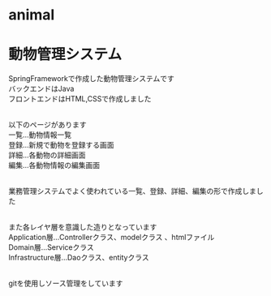 # animal
# 動物管理システム

SpringFrameworkで作成した動物管理システムです<br>
バックエンドはJava<br>
フロントエンドはHTML,CSSで作成しました<br><br>

以下のページがあります<br>
一覧…動物情報一覧<br>
登録…新規で動物を登録する画面<br>
詳細…各動物の詳細画面<br>
編集…各動物情報の編集画面<br><br>

業務管理システムでよく使われている一覧、登録、詳細、編集の形で作成しました<br><br>

また各レイヤ層を意識した造りとなっています<br>
Application層…Controllerクラス、modelクラス 、htmlファイル<br>
Domain層…Serviceクラス<br>
Infrastructure層…Daoクラス、entityクラス<br><br>

gitを使用しソース管理をしています
